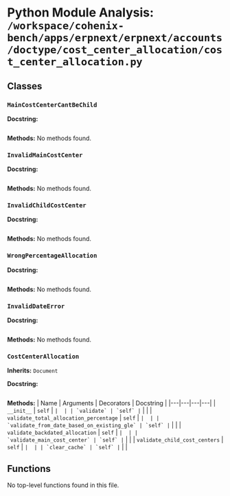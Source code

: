 # Python Module Analysis: `/workspace/cohenix-bench/apps/erpnext/erpnext/accounts/doctype/cost_center_allocation/cost_center_allocation.py`

## Classes

### `MainCostCenterCantBeChild`


**Docstring:**
```

```

**Methods:**
No methods found.

### `InvalidMainCostCenter`


**Docstring:**
```

```

**Methods:**
No methods found.

### `InvalidChildCostCenter`


**Docstring:**
```

```

**Methods:**
No methods found.

### `WrongPercentageAllocation`


**Docstring:**
```

```

**Methods:**
No methods found.

### `InvalidDateError`


**Docstring:**
```

```

**Methods:**
No methods found.

### `CostCenterAllocation`
**Inherits:** `Document`


**Docstring:**
```

```

**Methods:**
| Name | Arguments | Decorators | Docstring |
|---|---|---|---|
| `__init__` | `self` | `` |  |
| `validate` | `self` | `` |  |
| `validate_total_allocation_percentage` | `self` | `` |  |
| `validate_from_date_based_on_existing_gle` | `self` | `` |  |
| `validate_backdated_allocation` | `self` | `` |  |
| `validate_main_cost_center` | `self` | `` |  |
| `validate_child_cost_centers` | `self` | `` |  |
| `clear_cache` | `self` | `` |  |





## Functions

No top-level functions found in this file.
